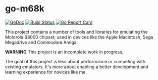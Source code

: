 # go-m68k

[![GoDoc](https://godoc.org/github.com/cavaliercoder/go-m68k?status.svg)](https://godoc.org/github.com/cavaliercoder/go-m68k) [![Build Status](https://travis-ci.org/cavaliercoder/go-m68k.svg)](https://travis-ci.org/cavaliercoder/go-m68k) [![Go Report Card](https://goreportcard.com/badge/github.com/cavaliercoder/go-m68k)](https://goreportcard.com/report/github.com/cavaliercoder/go-m68k)

This project contains a number of tools and libraries for emulating the Motorola
68000 chipset; used in devices like the Apple Macintosh, Sega Megadrive and
Commodore Amiga.

__WARNING__ This project is an incomplete work in progress.

The goal of this project is less about performance or competing with existing
emulators. It's more about enabling a better development and learning experience
for novices like me.
